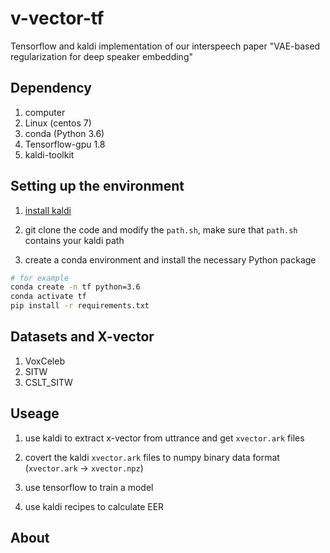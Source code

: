 # v-vector-tf

Tensorflow and kaldi implementation of our interspeech paper "VAE-based regularization for deep speaker embedding"

## Dependency

1. computer
2. Linux (centos 7)
3. conda (Python 3.6)
4. Tensorflow-gpu 1.8
5. kaldi-toolkit

## Setting up the environment

1. [install kaldi](https://github.com/kaldi-asr/kaldi)

2. git clone the code and modify the `path.sh`, make sure that `path.sh` contains your kaldi path

3. create a conda environment and install the necessary Python package

```bash
# for example
conda create -n tf python=3.6
conda activate tf
pip install -r requirements.txt
```

## Datasets and X-vector

1. VoxCeleb
2. SITW
3. CSLT_SITW

## Useage

1. use kaldi to extract x-vector from uttrance and get `xvector.ark` files

2. covert the kaldi `xvector.ark` files to numpy binary data format (`xvector.ark` -> `xvector.npz`)

3. use tensorflow to train a model

4. use kaldi recipes to calculate EER

## About
